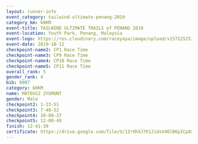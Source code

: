 ```yaml
---
layout: runner-info 
event_category: tailwind-ultimate-penang-2019 
category_km: 60KM 
event-title: TAILWIND ULTIMATE TRAILS of PENANG 2019 
event-location: Youth Park, Penang, Malaysia 
event-logo: https://res.cloudinary.com/raceyaya/image/upload/v1572252513/logo/utop-2019_h9tzys.jpg 
event-date: 2019-10-12 
checkpoint-name2: CP1 Race Time 
checkpoint-name3: CP9 Race Time 
checkpoint-name4: CP10 Race Time 
checkpoint-name5: CP11 Race Time 
overall_rank: 5
gender_rank: 4
bib: 6007
category: 60KM
name: MATEUSZ ZYGMUNT
gender: Male
checkpoint2: 1-23-51
checkpoint3: 7-48-52
checkpoint4: 10-09-37
checkpoint5: 12-00-49
finish: 12-41-39
certificate: https://drive.google.com/file/d/1ZrOhXJ7K1JidsV46lB6pICp8XAQr2kMW/view?usp=sharing
---
```

